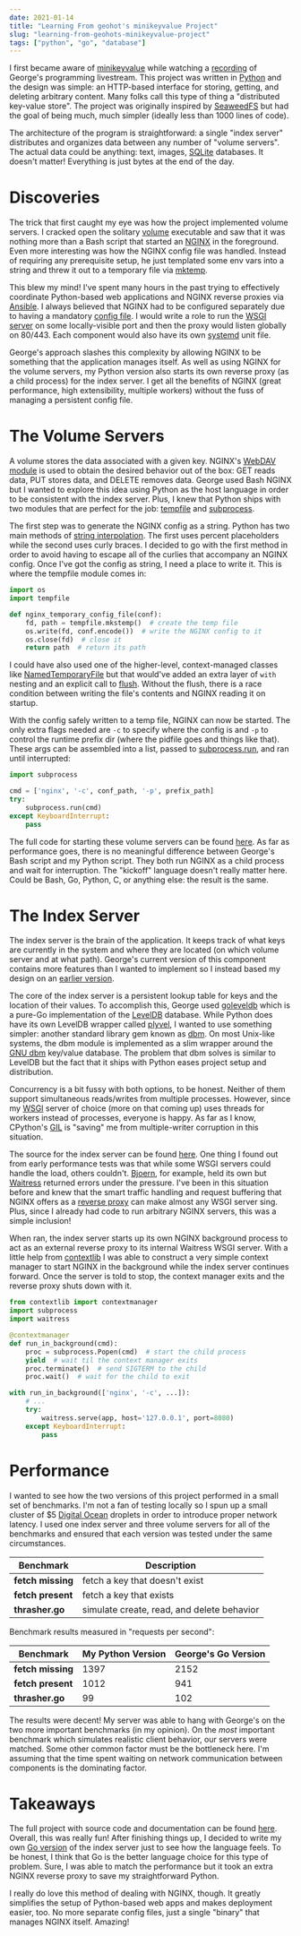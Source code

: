 ```yaml
---
date: 2021-01-14
title: "Learning From geohot's minikeyvalue Project"
slug: "learning-from-geohots-minikeyvalue-project"
tags: ["python", "go", "database"]
---
```


I first became aware of [minikeyvalue](https://github.com/geohot/minikeyvalue) while watching a [recording](https://www.youtube.com/watch?v=cAFjZ1gXBxc) of George's programming livestream.
This project was written in [Python](https://www.python.org/) and the design was simple: an HTTP-based interface for storing, getting, and deleting arbitrary content.
Many folks call this type of thing a "distributed key-value store".
The project was originally inspired by [SeaweedFS](https://github.com/chrislusf/seaweedfs) but had the goal of being much, much simpler (ideally less than 1000 lines of code).

The architecture of the program is straightforward: a single "index server" distributes and organizes data between any number of "volume servers".
The actual data could be anything: text, images, [SQLite](https://www.sqlite.org/index.html) databases.
It doesn't matter!
Everything is just bytes at the end of the day.

# Discoveries

The trick that first caught my eye was how the project implemented volume servers.
I cracked open the solitary [volume](https://github.com/geohot/minikeyvalue/blob/master/volume) executable and saw that it was nothing more than a Bash script that started an [NGINX](http://nginx.org/en/) in the foreground.
Even more interesting was how the NGINX config file was handled.
Instead of requiring any prerequisite setup, he just templated some env vars into a string and threw it out to a temporary file via [mktemp](https://man7.org/linux/man-pages/man3/mktemp.3.html).

This blew my mind!
I've spent many hours in the past trying to effectively coordinate Python-based web applications and NGINX reverse proxies via [Ansible](https://docs.ansible.com/ansible/latest/index.html).
I always believed that NGINX had to be configured separately due to having a mandatory [config file](https://www.nginx.com/resources/wiki/start/topics/examples/full/).
I would write a role to run the [WSGI server](https://gunicorn.org/) on some locally-visible port and then the proxy would listen globally on 80/443.
Each component would also have its own [systemd](https://www.freedesktop.org/wiki/Software/systemd/) unit file.

George's approach slashes this complexity by allowing NGINX to be something that the application manages itself.
As well as using NGINX for the volume servers, my Python version also starts its own reverse proxy (as a child process) for the index server.
I get all the benefits of NGINX (great performance, high extensibility, multiple workers) without the fuss of managing a persistent config file.

# The Volume Servers

A volume stores the data associated with a given key.
NGINX's [WebDAV module](http://nginx.org/en/docs/http/ngx_http_dav_module.html) is used to obtain the desired behavior out of the box: GET reads data, PUT stores data, and DELETE removes data.
George used Bash NGINX but I wanted to explore this idea using Python as the host language in order to be consistent with the index server.
Plus, I knew that Python ships with two modules that are perfect for the job: [tempfile](https://docs.python.org/3/library/tempfile.html) and [subprocess](https://docs.python.org/3/library/subprocess.html).

The first step was to generate the NGINX config as a string.
Python has two main methods of [string interpolation](https://www.python.org/dev/peps/pep-3101/).
The first uses percent placeholders while the second uses curly braces.
I decided to go with the first method in order to avoid having to escape all of the curlies that accompany an NGINX config.
Once I've got the config as string, I need a place to write it.
This is where the tempfile module comes in:

```python
import os
import tempfile

def nginx_temporary_config_file(conf):
    fd, path = tempfile.mkstemp()  # create the temp file
    os.write(fd, conf.encode())  # write the NGINX config to it
    os.close(fd)  # close it
    return path  # return its path
```

I could have also used one of the higher-level, context-managed classes like [NamedTemporaryFile](https://docs.python.org/3/library/tempfile.html#tempfile.NamedTemporaryFile) but that would've added an extra layer of `with` nesting and an explicit call to [flush](https://docs.python.org/3/library/io.html#io.IOBase.flush).
Without the flush, there is a race condition between writing the file's contents and NGINX reading it on startup.

With the config safely written to a temp file, NGINX can now be started.
The only extra flags needed are `-c` to specify where the config is and `-p` to control the runtime prefix dir (where the pidfile goes and things like that).
These args can be assembled into a list, passed to [subprocess.run](https://docs.python.org/3/library/subprocess.html#subprocess.run), and ran until interrupted:

```python
import subprocess

cmd = ['nginx', '-c', conf_path, '-p', prefix_path]
try:
    subprocess.run(cmd)
except KeyboardInterrupt:
    pass
```

The full code for starting these volume servers can be found [here](https://github.com/theandrew168/pymkv/blob/main/volume.py).
As far as performance goes, there is no meaningful difference between George's Bash script and my Python script.
They both run NGINX as a child process and wait for interruption.
The "kickoff" language doesn't really matter here.
Could be Bash, Go, Python, C, or anything else: the result is the same.

# The Index Server

The index server is the brain of the application.
It keeps track of what keys are currently in the system and where they are located (on which volume server and at what path).
George's current version of this component contains more features than I wanted to implement so I instead based my design on an [earlier version](https://github.com/geohot/minikeyvalue/blob/a60f742e59b8c11dccaf0f1bef97b605c027a220/server.go).

The core of the index server is a persistent lookup table for keys and the location of their values.
To accomplish this, George used [goleveldb](https://github.com/syndtr/goleveldb) which is a pure-Go implementation of the [LevelDB](https://github.com/google/leveldb) database.
While Python does have its own LevelDB wrapper called [plyvel](https://plyvel.readthedocs.io/en/latest/), I wanted to use something simpler: another standard library gem known as [dbm](https://docs.python.org/3/library/dbm.html).
On most Unix-like systems, the dbm module is implemented as a slim wrapper around the [GNU dbm](https://www.gnu.org.ua/software/gdbm/) key/value database.
The problem that dbm solves is similar to LevelDB but the fact that it ships with Python eases project setup and distribution.

Concurrency is a bit fussy with both options, to be honest.
Neither of them support simultaneous reads/writes from multiple processes.
However, since my [WSGI](https://www.python.org/dev/peps/pep-3333/) server of choice (more on that coming up) uses threads for workers instead of processes, everyone is happy.
As far as I know, CPython's [GIL](https://realpython.com/python-gil/) is "saving" me from multiple-writer corruption in this situation.

The source for the index server can be found [here](https://github.com/theandrew168/pymkv/blob/main/index.py).
One thing I found out from early performance tests was that while some WSGI servers could handle the load, others couldn't.
[Bjoern](https://github.com/jonashaag/bjoern), for example, held its own but [Waitress](https://docs.pylonsproject.org/projects/waitress/en/stable/) returned errors under the pressure.
I've been in this situation before and knew that the smart traffic handling and request buffering that NGINX offers as a [reverse proxy](https://en.wikipedia.org/wiki/Reverse_proxy) can make almost any WSGI server sing.
Plus, since I already had code to run arbitrary NGINX servers, this was a simple inclusion!

When ran, the index server starts up its own NGINX background process to act as an external reverse proxy to its internal Waitress WSGI server.
With a little help from [contextlib](https://docs.python.org/3/library/contextlib.html) I was able to construct a very simple context manager to start NGINX in the background while the index server continues forward.
Once the server is told to stop, the context manager exits and the reverse proxy shuts down with it.

```python
from contextlib import contextmanager
import subprocess
import waitress

@contextmanager
def run_in_background(cmd):
    proc = subprocess.Popen(cmd)  # start the child process
    yield  # wait til the context manager exits
    proc.terminate()  # send SIGTERM to the child
    proc.wait()  # wait for the child to exit

with run_in_background(['nginx', '-c', ...]):
    # ...
    try:
        waitress.serve(app, host='127.0.0.1', port=8080)
    except KeyboardInterrupt:
        pass
```

# Performance

I wanted to see how the two versions of this project performed in a small set of benchmarks.
I'm not a fan of testing locally so I spun up a small cluster of $5 [Digital Ocean](https://www.digitalocean.com/) droplets in order to introduce proper network latency.
I used one index server and three volume servers for all of the benchmarks and ensured that each version was tested under the same circumstances.

| **Benchmark**     | **Description**                            |
| ----------------- | ------------------------------------------ |
| **fetch missing** | fetch a key that doesn't exist             |
| **fetch present** | fetch a key that exists                    |
| **thrasher.go**   | simulate create, read, and delete behavior |

Benchmark results measured in "requests per second":

| **Benchmark**     | **My Python Version** | **George's Go Version** |
| ----------------- | --------------------- | ----------------------- |
| **fetch missing** | 1397                  | 2152                    |
| **fetch present** | 1012                  | 941                     |
| **thrasher.go**   | 99                    | 102                     |

The results were decent!
My server was able to hang with George's on the two more important benchmarks (in my opinion).
On the _most_ important benchmark which simulates realistic client behavior, our servers were matched.
Some other common factor must be the bottleneck here.
I'm assuming that the time spent waiting on network communication between components is the dominating factor.

# Takeaways

The full project with source code and documentation can be found [here](https://github.com/theandrew168/pymkv).
Overall, this was really fun!
After finishing things up, I decided to write my own [Go version](https://github.com/theandrew168/pymkv/blob/main/index.go) of the index server just to see how the language feels.
To be honest, I think that Go is the better language choice for this type of problem.
Sure, I was able to match the performance but it took an extra NGINX reverse proxy to save my straightforward Python.

I really do love this method of dealing with NGINX, though.
It greatly simplifies the setup of Python-based web apps and makes deployment easier, too.
No more separate config files, just a single "binary" that manages NGINX itself.
Amazing!
